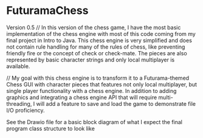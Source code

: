 # FuturamaChess
 Version 0.5
// In this version of the chess game, I have the most basic implementation of the chess engine with most of this code coming from my final project in Intro to Java. This chess engine is very simplified and does not contain rule handling for many of the rules of chess, like preventing friendly fire or the concept of check or check-mate. The pieces are also represented by basic character strings and only local multiplayer is available. 

// My goal with this chess engine is to transform it to a Futurama-themed Chess GUI with character pieces that features not only local multiplayer, but single player functionality with a chess engine. In addition to adding graphics and integrating a chess engine API that will require multi-threading, I will add a feature to save and load the game to demonstrate file I/O proficiency.

See the Drawio file for a basic block diagram of what I expect the final program class structure to look like
